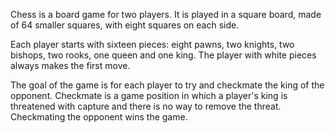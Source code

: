 Chess is a board game for two players. It is played in a square board, made of 64 smaller squares, with eight squares on each side.

Each player starts with sixteen pieces: eight pawns, two knights, two bishops, two rooks, one queen and one king. The player with white pieces always makes the first move.

The goal of the game is for each player to try and checkmate the king of the opponent.
Checkmate is a game position in which a player's king is threatened with capture and there is no way to remove the threat. Checkmating the opponent wins the game.
